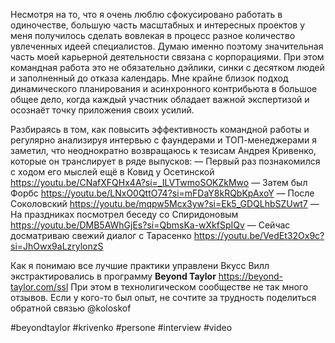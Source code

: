 
Несмотря на то, что я очень люблю cфокусировано работать в одиночестве, большую часть масштабных и интересных проектов у меня получилось сделать вовлекая в процесс разное количество увлеченных идеей специалистов. Думаю именно поэтому значительная часть моей карьерной деятельности связана с корпорациями. При этом командная работа это не обязательно дэйлики, синки с десятком людей и заполненный до отказа календарь. Мне крайне близок подход динамического планирования и асинхронного контрибьюта в большое общее дело, когда каждый участник обладает важной экспертизой и осознаёт точку приложения своих усилий.

Разбираясь в том, как повысить эффективность командной работы и регулярно анализируя интервью с фаундерами и ТОП-менеджерами я заметил, что неоднократно возвращаюсь к тезисам Андрея Кривенко, которые он транслирует в ряде выпусков:
— Первый раз познакомился с ходом его мыслей ещё в Ковид у Осетинской https://youtu.be/CNafXFQHx4A?si=_ILVTwmoSOKZkMwo
— Затем был Форбс https://youtu.be/LNxO0QttO74?si=mFDaY8kRQbKpAxoY
— После Соколовский https://youtu.be/mqpw5Mcx3yw?si=Ek5_GDQLhbSZUwt7
— На праздниках посмотрел беседу со Спиридоновым https://youtu.be/DMB5AWhGjEs?si=QbmsKa-wXkfSpIQv
— Сейчас досматриваю свежий диалог с Тарасенко https://youtu.be/VedEt32Ox9c?si=JhOwx9aLzrylonzS

Как я понимаю все лучшие практики управлени Вкусс Вилл экстрактировались в программу **Beyond Taylor** https://beyond-taylor.com/ssl При этом в технолигическом сообществе не так много отзывов. Если у кого-то был опыт, не сочтите за трудность поделиться обратной связью @koloskof

#beyondtaylor #krivenko #persone  #interview  #video 
